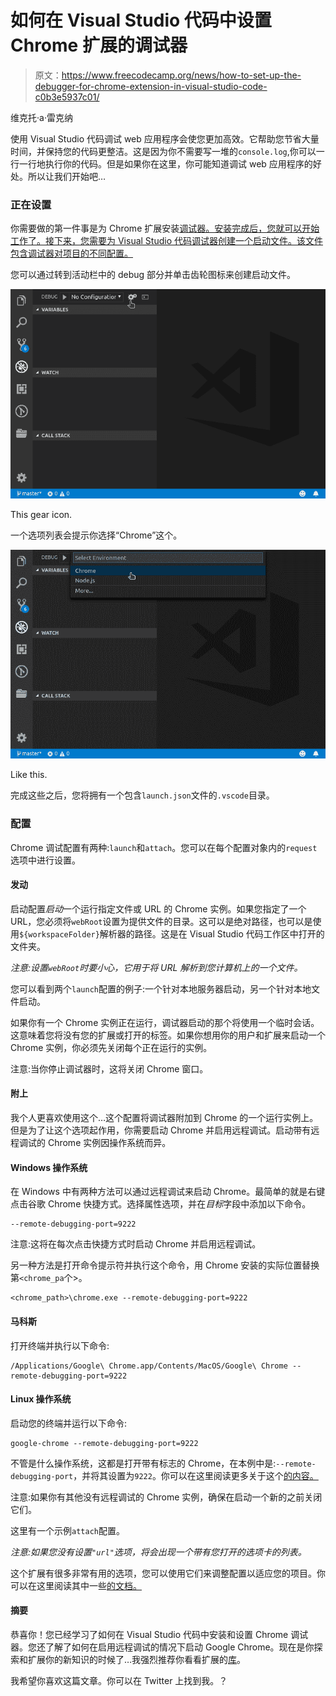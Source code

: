# 如何在 Visual Studio 代码中设置 Chrome 扩展的调试器

> 原文：<https://www.freecodecamp.org/news/how-to-set-up-the-debugger-for-chrome-extension-in-visual-studio-code-c0b3e5937c01/>

维克托·a·雷克纳

使用 Visual Studio 代码调试 web 应用程序会使您更加高效。它帮助您节省大量时间，并保持您的代码更整洁。这是因为你不需要写一堆的`console.log`,你可以一行一行地执行你的代码。但是如果你在这里，你可能知道调试 web 应用程序的好处。所以让我们开始吧…

### 正在设置

你需要做的第一件事是为 Chrome 扩展安装[调试器。安装完成后，您就可以开始工作了。接下来，您需要为 Visual Studio 代码调试器创建一个启动文件。该文件包含调试器对项目的不同配置。](https://marketplace.visualstudio.com/items?itemName=msjsdiag.debugger-for-chrome)

您可以通过转到活动栏中的 debug 部分并单击齿轮图标来创建启动文件。

![AUFWFZ8FQncLNTOIsD2at38qFq0GQOWErXm0](img/ab5e9f44d639d03e125b4bd3563189d4.png)

This gear icon.

一个选项列表会提示你选择“Chrome”这个。

![gV9J3xLjSklXcHaK4QdXWXzkkf1t84eh5OFO](img/a8f658be4f4a00bfbc96a4d99437f1b8.png)

Like this.

完成这些之后，您将拥有一个包含`launch.json`文件的`.vscode`目录。

### 配置

Chrome 调试配置有两种:`launch`和`attach`。您可以在每个配置对象内的`request`选项中进行设置。

#### 发动

启动配置*启动*一个运行指定文件或 URL 的 Chrome 实例。如果您指定了一个 URL，您必须将`webRoot`设置为提供文件的目录。这可以是绝对路径，也可以是使用`${workspaceFolder}`解析器的路径。这是在 Visual Studio 代码工作区中打开的文件夹。

*注意:设置`webRoot`时要小心，它用于将 URL 解析到您计算机上的一个文件。*

您可以看到两个`launch`配置的例子:一个针对本地服务器启动，另一个针对本地文件启动。

如果你有一个 Chrome 实例正在运行，调试器启动的那个将使用一个临时会话。这意味着您将没有您的扩展或打开的标签。如果你想用你的用户和扩展来启动一个 Chrome 实例，你必须先关闭每个正在运行的实例。

注意:当你停止调试器时，这将关闭 Chrome 窗口。

#### 附上

我个人更喜欢使用这个…这个配置将调试器附加到 Chrome 的一个运行实例上。但是为了让这个选项起作用，你需要启动 Chrome 并启用远程调试。启动带有远程调试的 Chrome 实例因操作系统而异。

#### Windows 操作系统

在 Windows 中有两种方法可以通过远程调试来启动 Chrome。最简单的就是右键点击谷歌 Chrome 快捷方式。选择属性选项，并在*目标*字段中添加以下命令。

```
--remote-debugging-port=9222
```

注意:这将在每次点击快捷方式时启动 Chrome 并启用远程调试。

另一种方法是打开命令提示符并执行这个命令，用 Chrome 安装的实际位置替换第`<chrome_pa`个>。

```
<chrome_path>\chrome.exe --remote-debugging-port=9222
```

#### 马科斯

打开终端并执行以下命令:

```
/Applications/Google\ Chrome.app/Contents/MacOS/Google\ Chrome --remote-debugging-port=9222
```

#### Linux 操作系统

启动您的终端并运行以下命令:

```
google-chrome --remote-debugging-port=9222
```

不管是什么操作系统，这都是打开带有标志的 Chrome，在本例中是:`--remote-debugging-port`，并将其设置为`9222`。你可以在这里阅读更多关于这个[的内容。](https://www.chromium.org/developers/how-tos/run-chromium-with-flags)

注意:如果你有其他没有远程调试的 Chrome 实例，确保在启动一个新的之前关闭它们。

这里有一个示例`attach`配置。

*注意:如果您没有设置`"url"`选项，将会出现一个带有您打开的选项卡的列表。*

这个扩展有很多非常有用的选项，您可以使用它们来调整配置以适应您的项目。你可以在这里阅读其中一些[的文档。](https://github.com/Microsoft/vscode-chrome-debug#other-optional-launch-config-fields)

#### 摘要

恭喜你！您已经学习了如何在 Visual Studio 代码中安装和设置 Chrome 调试器。您还了解了如何在启用远程调试的情况下启动 Google Chrome。现在是你探索和扩展你的新知识的时候了…我强烈推荐你看看扩展的[库](https://github.com/Microsoft/vscode-chrome-debug)。

我希望你喜欢这篇文章。你可以在 Twitter 上找到我。？